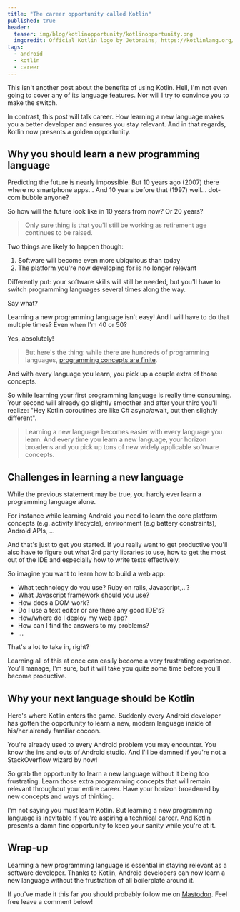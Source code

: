 ```yaml
---
title: "The career opportunity called Kotlin"
published: true
header:
  teaser: img/blog/kotlinopportunity/kotlinopportunity.png
  imgcredit: Official Kotlin logo by Jetbrains, https://kotlinlang.org/assets/images/open-graph/kotlin_250x250.png, placed on grey background with drop shadow
tags:
  - android
  - kotlin
  - career
---
```

This isn't another post about the benefits of using Kotlin. Hell, I'm not even going to cover any of its language features. Nor will I try to convince you to make the switch.

In contrast, this post will talk career. How learning a new language makes you a better developer and ensures you stay relevant. And in that regards, Kotlin now presents a golden opportunity.

## Why you should learn a new programming language
Predicting the future is nearly impossible. But 10 years ago (2007) there where no smartphone apps... And 10 years before that (1997) well... dot-com bubble anyone?

So how will the future look like in 10 years from now? Or 20 years?

> Only sure thing is that you'll still be working as retirement age continues to be raised.

Two things are likely to happen though:

1. Software will become even more ubiquitous than today
2. The platform you're now developing for is no longer relevant

Differently put: your software skills will still be needed, but you'll have to switch programming languages several times along the way.

Say what?

Learning a new programming language isn't easy! And I will have to do that multiple times? Even when I'm 40 or 50?

Yes, absolutely!

> But here's the thing: while there are hundreds of programming languages, [programming concepts are finite](https://8thlight.com/blog/uncle-bob/2012/12/19/Three-Paradigms.html).

And with every language you learn, you pick up a couple extra of those concepts.

So while learning your first programming language is really time consuming. Your second will already go slightly smoother and after your third you'll realize: "Hey Kotlin coroutines are like C# async/await, but then slightly different".

> Learning a new language becomes easier with every language you learn. And every time you learn a new language, your horizon broadens and you pick up tons of new widely applicable software concepts.

## Challenges in learning a new language
While the previous statement may be true, you hardly ever learn a programming language alone.

For instance while learning Android you need to learn the core platform concepts (e.g. activity lifecycle), environment (e.g battery constraints), Android APIs, ...

And that's just to get you started. If you really want to get productive you'll also have to figure out what 3rd party libraries to use, how to get the most out of the IDE and especially how to write tests effectively.

So imagine you want to learn how to build a web app:

- What technology do you use? Ruby on rails, Javascript,...?
- What Javascript framework should you use?
- How does a DOM work?
- Do I use a text editor or are there any good IDE's?
- How/where do I deploy my web app?
- How can I find the answers to my problems?
- ...

That's a lot to take in, right?

Learning all of this at once can easily become a very frustrating experience. You'll manage, I'm sure, but it will take you quite some time before you'll become productive.

## Why your next language should be Kotlin
Here's where Kotlin enters the game. Suddenly every Android developer has gotten the opportunity to learn a new, modern language inside of his/her already familiar cocoon.

You're already used to every Android problem you may encounter. You know the ins and outs of Android studio. And I'll be damned if you're not a StackOverflow wizard by now!

So grab the opportunity to learn a new language without it being too frustrating. Learn those extra programming concepts that will remain relevant throughout your entire career. Have your horizon broadened by new concepts and ways of thinking.

I'm not saying you must learn Kotlin. But learning a new programming language is inevitable if you're aspiring a technical career. And Kotlin presents a damn fine opportunity to keep your sanity while you're at it.

## Wrap-up
Learning a new programming language is essential in staying relevant as a software developer. Thanks to Kotlin, Android developers can now learn a new language without the frustration of all boilerplate around it.

If you've made it this far you should probably follow me on [Mastodon](https://androiddev.social/@Jeroenmols). Feel free leave a comment below!
